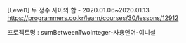 [Level1] 두 정수 사이의 합 - 2020.01.06~2020.01.13 https://programmers.co.kr/learn/courses/30/lessons/12912

프로젝트명 : sumBetweenTwoInteger-사용언어-이니셜
